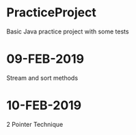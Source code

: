 # PracticeProject
Basic Java practice project with some tests

# 09-FEB-2019
Stream and sort methods

# 10-FEB-2019
2 Pointer Technique
